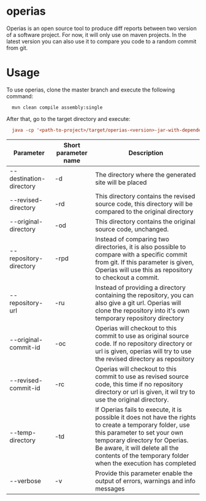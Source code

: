operias
=======

Operias is an open source tool to produce diff reports between two version of a software project. For now, it will only use on maven projects. In the latest version you can also use it to compare you code to a random commit from git.


Usage
=======

To use operias, clone the master branch and execute the following command:
```
  mvn clean compile assembly:single
```
After that, go to the target directory and execute:
```ini
  java -cp '<path-to-project>/target/operias-<version>-jar-with-dependencies.jar' operias.Main [--destination-directory dir] [--revised-directory dir] [--original-directory dir] [--repository-directory dir] [--repository-url url] [--original-commit-id commit-id] [--revised-commit-id commit-id] [--temp-directory dir] [--verbose]
```

Parameter | Short parameter name | Description | 
----------|----------|-----------|
--destination-directory | -d | The directory where the generated site will be placed
--revised-directory | -rd | This directory contains the revised source code, this directory will be compared to the original directory
--original-directory | -od | This directory contains the original source code, unchanged.
--repository-directory | -rpd | Instead of comparing two directories, it is also possible to compare with a specific commit from git. If this parameter is given, Operias will use this as repository to checkout a commit.
--repository-url | -ru | Instead of providing a directory containing the repository, you can also give a git url. Operias will clone the repository into it's own temporary repository directory
--original-commit-id | -oc | Operias will checkout to this commit to use as original source code. If no repository directory or url is given, operias will try to use the revised directory as repository
--revised-commit-id | -rc | Operias will checkout to this commit to use as revised source code, this time if no repository directory or url is given, it wil try to use the original directory.
--temp-directory | -td | If Operias fails to execute, it is possible it does not have the rights to create a temporary folder, use this parameter to set your own temporary directory for Operias. Be aware, it will delete all the contents of the temporary folder when the execution has completed
--verbose | -v | Provide this parameter enable the output of errors, warnings and info messages


